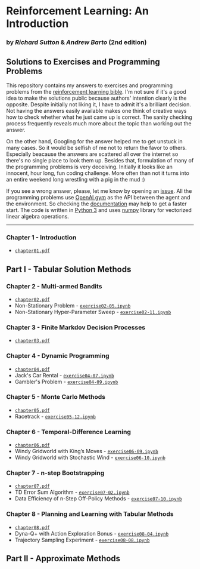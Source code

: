 
# Reinforcement Learning: An Introduction
### by _Richard Sutton_ & _Andrew Barto_ (2nd edition)


## Solutions to Exercises and Programming Problems


This repository contains my answers to exercises and programming problems from the [reinforcement learning bible](https://www.amazon.com/Reinforcement-Learning-Introduction-Adaptive-Computation/dp/0262039249). I'm not sure if it's a good idea to make the solutions public because authors' intention clearly is the opposite. Despite initially not liking it, I have to admit it's a brilliant decision. Not having the answers easily available makes one think of creative ways how to check whether what he just came up is correct. The sanity checking process frequently reveals much more about the topic than working out the answer.

On the other hand, Googling for the answer helped me to get unstuck in many cases. So it would be selfish of me not to return the favor to others. Especially beacause the answers are scattered all over the internet so there's no single place to look them up. Besides that, formulation of many of the programming problems is very deceiving. Initially it looks like an innocent, hour long, fun coding challenge. More often than not it turns into an entire weekend long wrestling with a pig in the mud :)

If you see a wrong answer, please, let me know by opening an [issue](https://github.com/vojtamolda/reinforcement-learning-an-introduction/issues/). All the programming problems use [OpenAI gym](https://gym.openai.com/) as the API between the agent and the environment. So checking the [documentation](https://gym.openai.com/docs/) may help to get a faster start. The code is written in [Python 3](https://python.org) and uses [numpy](https://numpy.org/) library for vectorized linear algebra operations.


---


### Chapter 1 - Introduction
 - [`chapter01.pdf`](chapter01/chapter01.pdf)


## Part I - Tabular Solution Methods

### Chapter 2 - Multi-armed Bandits
 - [`chapter02.pdf`](chapter02/chapter02.pdf)
 - Non-Stationary Problem - [`exercise02-05.ipynb`](chapter02/exercise02-05.ipynb)
 - Non-Stationary Hyper-Parameter Sweep - [`exercise02-11.ipynb`](chapter02/exercise02-11.ipynb)

### Chapter 3 - Finite Markdov Decision Processes
 - [`chapter03.pdf`](chapter03/chapter03.pdf)

### Chapter 4 - Dynamic Programming
 - [`chapter04.pdf`](chapter04/chapter04.pdf)
 - Jack's Car Rental - [`exercise04-07.ipynb`](chapter04/exercise04-07.ipynb)
 - Gambler's Problem - [`exercise04-09.ipynb`](chapter04/exercise04-09.ipynb)

### Chapter 5 - Monte Carlo Methods
 - [`chapter05.pdf`](chapter05/chapter05.pdf)
 - Racetrack - [`exercise05-12.ipynb`](chapter05/exercise05-12.ipynb)

### Chapter 6 - Temporal-Difference Learning
 - [`chapter06.pdf`](chapter06/chapter06.pdf)
 - Windy Gridworld with King’s Moves - [`exercise06-09.ipynb`](chapter06/exercise06-09.ipynb)
 - Windy Gridworld with Stochastic Wind - [`exercise06-10.ipynb`](chapter06/exercise06-10.ipynb)
 
### Chapter 7 - n-step Bootstrapping
 - [`chapter07.pdf`](chapter07/chapter07.pdf)
 - TD Error Sum Algorithm - [`exercise07-02.ipynb`](chapter07/exercise07-02.ipynb)
 - Data Efficiency of n-Step Off-Policy Methods - [`exercise07-10.ipynb`](chapter07/exercise07-10.ipynb)

### Chapter 8 - Planning and Learning with Tabular Methods
 - [`chapter08.pdf`](chapter08/chapter08.pdf)
 - Dyna-Q+ with Action Exploration Bonus - [`exercise08-04.ipynb`](chapter08/exercise08-04.ipynb)
 - Trajectory Sampling Experiment - [`exercise08-08.ipynb`](chapter08/exercise08-08.ipynb)


## Part II - Approximate Methods
